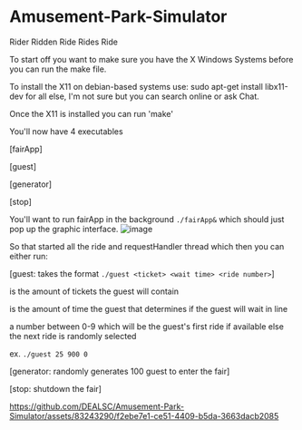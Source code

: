 # Amusement-Park-Simulator
Rider Ridden Ride Rides Ride

To start off you want to make sure you have the X Windows Systems before you can run the make file.

To install the X11 on debian-based systems use: sudo apt-get install libx11-dev
for all else, I'm not sure but you can search online or ask Chat.
  
Once the X11 is installed you can run 'make'

You'll now have 4 executables

[fairApp]

[guest]

[generator]

[stop]


You'll want to run fairApp in the background ``./fairApp&`` which should just pop up the graphic interface.
![image](https://github.com/DEALSC/Amusement-Park-Simulator/assets/83243290/067d864b-327a-4f1a-9bc3-1d73d798ddde)

So that started all the ride and requestHandler thread which then you can either run:

[guest: takes the format ``./guest <ticket> <wait time> <ride number>``]

<ticket> is the amount of tickets the guest will contain
  
<wait time> is the amount of time the guest that determines if the guest will wait in line
  
<ride number> a number between 0-9 which will be the guest's first ride if available else the next ride is randomly selected
  
ex. ``./guest 25 900 0``
  
[generator: randomly generates 100 guest to enter the fair]
  
[stop: shutdown the fair]

  https://github.com/DEALSC/Amusement-Park-Simulator/assets/83243290/f2ebe7e1-ce51-4409-b5da-3663dacb2085



  
